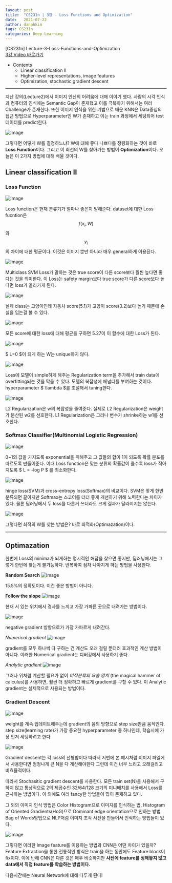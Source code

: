 ```yaml
---
layout: post
title:  "CS231n | 3강 - Loss Functions and Optimization"
date:   2021-07-22
author: danahkim
tags: CS231n
categories: Deep-Learning
---
```


[CS231n] Lecture-3-Loss-Functions-and-Optimization  
[3강 Video 바로가기](https://www.youtube.com/watch?v=h7iBpEHGVNc&list=PL3FW7Lu3i5JvHM8ljYj-zLfQRF3EO8sYv&index=3)

- Contents
  - Linear classification II
  - Higher-level representations, image features
  - Optimization, stochastic gradient descent

---------------------

지난 강의(Lecture2)에서 이미지 인신의 어려움에 대해 이야기 했다. 사람의 시각 인식과 컴퓨터의 인식에는 Semantic Gap이 존재했고 이를 극복하기 위해서는 여러 Challenge가 존재한다.
또한 이미지 인식을 위한 기법으로 배운 KNN은 Data중심의 접근 방법으로 Hyperparameter인 W가 존재하고 이는 train 과정에서 세팅되어 test데이터를 predict한다.

![image](https://user-images.githubusercontent.com/62828866/125530697-3f5f2c5d-d4f9-41c8-a44e-68b00f8a8e09.png)

그렇다면 어떻게 W를 결정하느냐? W에 대해 좋다 나쁘다를 정량화하는 것이 바로 **Loss Function**이다. 그리고 이 최선의 W를 찾아가는 방법이 **Optimization**이다. 오늘은 이 2가지 방법에 대해 배울 것이다.

## Linear classification II

### Loss Function

![image](https://user-images.githubusercontent.com/62828866/125530956-f38d74f7-4431-4235-83c8-a3f5c51e3bf3.png)

Loss function은 현재 분류기가 얼마나 좋은지 말해준다. dataset에 대한 Loss fucntion은 $$f(x_{i},W)$$와 $$y_{i}$$의 차이에 대한 평균이다. 이것은 이미지 뿐만 아니라 매우 general하게 이용된다.

![image](https://user-images.githubusercontent.com/62828866/125530996-52509d3f-ca05-4960-9d24-53e18ad40ecf.png)

Multiclass SVM Loss가 말하는 것은 true score이 다른 score보다 훨씬 높다면 좋다는 것을 의미한다. 이 Loss는 safety margin보다 true score가 다른 score보다 높다면 loss가 올라가게 된다.

![image](https://user-images.githubusercontent.com/62828866/125532945-9fc5646f-c547-4223-ab5c-bf888f375eb9.png)

실제 class는 고양이인데 자동차 score(5.1)가 고양이 score(3.2)보다 높기 때문에 손실을 입는걸 볼 수 있다.

![image](https://user-images.githubusercontent.com/62828866/125533260-814e2f28-5cc7-4648-83d9-af1e1688df6c.png)

모든 score에 대한 loss에 대해 평균을 구하면 5.27이 이 함수에 대한 Loss가 된다.

![image](https://user-images.githubusercontent.com/62828866/125534322-b919b563-2ca9-4df9-ba15-8900b522dcae.png)

$ L=0 $이 되게 하는 W는 unique하지 않다.

![image](https://user-images.githubusercontent.com/62828866/125534360-90b22274-24a2-4c6f-886f-4f29148a5a3e.png)

Loss에 모델이 simple하게 해주는 Regularization term을 추가해서 train data에 overfitting되는 것을 막을 수 있다. 모델의 복잡성에 페널티를 부여하는 것이다. hyperparameter $ \lambda $를 조절해서 tuning한다.

![image](https://user-images.githubusercontent.com/62828866/125590492-04a91e60-0b73-48ee-a454-cdcf27132d23.png)

L2 Regularization은 w의 복잡성을 줄여준다.
실제로 L2 Regularization은 weight가 분산된 w2를 선호한다.
L1 Regularization은 그러나 변수가 shrinke하는 w1를 선호한다.

### Softmax Classifier(Multinomial Logistic Regression)

![image](https://user-images.githubusercontent.com/62828866/125606668-d657092b-da30-477a-b18a-de9149792f43.png)

 0~1의 값을 가지도록 exponential을 취해주고 그 값들의 합이 1이 되도록 확률 분포를 따르도록 만들어준다. 이때 Loss function은 맞는 분류의 확률값이 클수록 loss가 작아지도록 $ L = -log P $ 를 최소화한다.

 ![image](https://user-images.githubusercontent.com/62828866/125609504-d1418f3c-bf6f-45f7-bd34-cef87ef43df3.png)

hinge loss(SVM)과 cross-entropy loss(Softmax)의 비교이다. SVM은 맞게 한번 분류되면 끝이지만 Softmax는 스코어를 더더 좋게 개선하기 위해 노력한다는 차이가 있다. 물론 딥러닝에서 두 loss를 다른거 쓰더라도 크게 결과가 달라지지는 않는다.

![image](https://user-images.githubusercontent.com/62828866/125610974-2913985b-9ce7-4733-8e96-4b90f158118a.png)

그렇다면 최적의 W를 찾는 방법은? 바로 최적화(Optimazation)이다.

----------

## Optimazation

한번에 Loss의 minima가 되게하는 명시적인 해답을 찾으면 좋지만, 딥러닝에서는 그렇게 한번에 찾는게 불가능하다. 반복하여 점차 나아지게 하는 방법을 사용한다.

**Random Search**
![image](https://user-images.githubusercontent.com/62828866/125628941-37853001-0ae0-4a8c-bf69-88aa9999552a.png)

15.5%의 정확도이다. 이건 좋은 방법이 아니다.

**Follow the slope**
![image](https://user-images.githubusercontent.com/62828866/125629029-775eb906-93db-4a40-8433-b568c812e69a.png)

현재 서 있는 위치에서 경사를 느끼고 가장 가파른 곳으로 내려가는 방법이다.

![image](https://user-images.githubusercontent.com/62828866/125629528-f2cc1d1f-6522-43a7-b7c6-9bf8d0e9442e.png)

negative gradient 방향으로가 가장 가파르게 내려간다.

*Numerical gradient*
![image](https://user-images.githubusercontent.com/62828866/125630952-c2d0a1a9-3050-41ec-801f-55e86d8979ac.png)

gradient를 모두 하나씩 다 구하는 건 계산도 오래 걸릴 뿐더러 효과적인 계산 방법이 아니다. 이러한 Numerical gradient는 디버깅에서 사용하기 좋다.

*Analytic gradient*
![image](https://user-images.githubusercontent.com/62828866/125635509-3f6cd17b-d109-4462-b134-4eb4d5c9279e.png)

그러나 위처럼 계산할 필요가 없이 *미적분학의 요술 망치* (the magical hammer of calculus)를 사용하면, 훨씬 더 정확하고 빠르게 gradient를 구할 수 있다. 이 Analytic gradient는 실제적으로 사용되는 방법이다.

### Gradient Descent

![image](https://user-images.githubusercontent.com/62828866/125637842-91930eed-9974-441a-b5d0-0ba1d91a103d.png)

weight를 계속 업데이트해주는데 gradient의 음의 방향으로 step size만큼 움직인다.
step size(learning rate)가 가장 중요한 hyperparameter 중 하나인데, 학습시에 가장 먼저 세팅하려고 한다.

![image](https://user-images.githubusercontent.com/62828866/125884829-ad796bb9-842b-4686-afb3-cdff16fb5d23.png)

Gradient descent는 각 loss의 선형합이다 따라서 저번에 본 예시처럼 이미지 파일에서 사용한다면 엄청나게 큰 N을 다 계산해야한다 그런데 이건 너무 느리고 오래걸리고 비효율적이다.

따라서 Stochasitic gradient descent를 사용한다.
모든 train set(N)을 사용해서 구하지 않고 통상적으로 2의 제곱수인 32/64/128 크기의 미니배치를 사용해서 Loss를 근사하는 방법이다. 이 외에도 여러 fancy한 방법들이 많이 존재하고 있다.

그 외의 이미지 인식 방법은 Color Histogram으로 이미지를 인식하는 법, Histogram of Oriented Gradients(HoG)으로 Dominant edge orientation으로 인하는 방법, Bag of Words방법으로 NLP처럼 이미지 조각 사전을 만들어서 인식하는 방법들이 있다.

![image](https://user-images.githubusercontent.com/62828866/125884945-c4e2e7fc-f86c-418d-b6bd-96d3dd343641.png)

그렇다면 이러한 Image feature를 이용하는 방법과 CNN은 어떤 차이가 있을까?
Feature Extraction을 통한 전통적인 방식은 train을 하는 동안에도 Feature block이 fix이다.
이에 반해 CNN은 다른 것은 매우 비슷하지만 **사전에 feature를 정해놓지 않고 data에서 직접 feature를 학습하는 방법이다.**

다음시간에는 Neural Network에 대해 다루게 된다!

